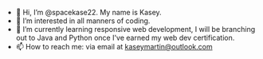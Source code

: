- 👋 Hi, I’m @spacekase22. My name is Kasey.
- 👀 I’m interested in all manners of coding.
- 🌱 I’m currently learning responsive web development, I will be branching out to Java and Python once I've earned my web dev certification.
- 📫 How to reach me: via email at kaseymartin@outlook.com

<!---
spacekase22/spacekase22 is a ✨ special ✨ repository because its `README.md` (this file) appears on your GitHub profile.
You can click the Preview link to take a look at your changes.
--->

